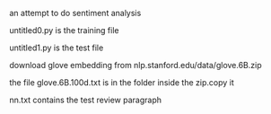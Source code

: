 an attempt to do sentiment analysis

untitled0.py is the training file

untitled1.py is the test file

download glove embedding from nlp.stanford.edu/data/glove.6B.zip

the file glove.6B.100d.txt is in the folder inside the zip.copy it

nn.txt contains the test review paragraph
